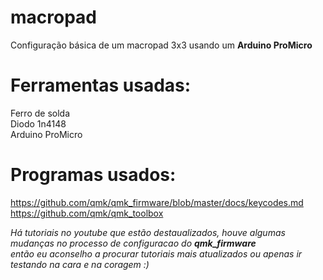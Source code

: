 # macropad
Configuração básica de um macropad 3x3 usando um **Arduino ProMicro**

# Ferramentas usadas:


Ferro de solda \
Diodo 1n4148 \
Arduino ProMicro 





<!-- eu vi esse video antes de começar a fazer https://www.youtube.com/watch?v=BcXycScePHM, \
além de que eu recomendo o canal do Joe Scotto -->

# Programas usados:

https://github.com/qmk/qmk_firmware/blob/master/docs/keycodes.md \
https://github.com/qmk/qmk_toolbox

*Há tutoriais no youtube que estão destaualizados, houve algumas mudanças no processo de configuracao do **qmk_firmware** \
então eu aconselho a procurar tutoriais mais atualizados ou apenas ir testando na cara e na coragem :)*
